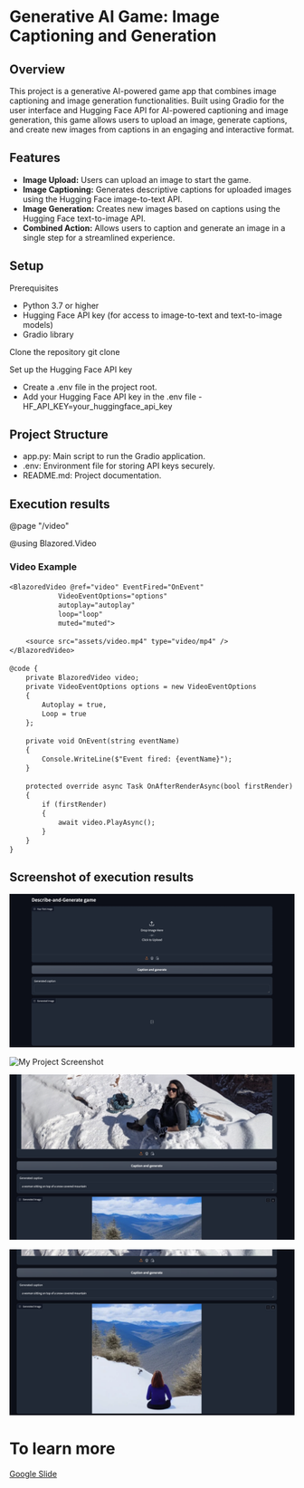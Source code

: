 # Generative AI Game: Image Captioning and Generation

## Overview

This project is a generative AI-powered game app that combines image captioning and image generation functionalities. Built using Gradio for the user interface and Hugging Face API for AI-powered captioning and image generation, this game allows users to upload an image, generate captions, and create new images from captions in an engaging and interactive format.

## Features

- **Image Upload:** Users can upload an image to start the game.
- **Image Captioning:** Generates descriptive captions for uploaded images using the Hugging Face image-to-text API.
- **Image Generation:** Creates new images based on captions using the Hugging Face text-to-image API.
- **Combined Action:** Allows users to caption and generate an image in a single step for a streamlined experience.

## Setup

Prerequisites

- Python 3.7 or higher
- Hugging Face API key (for access to image-to-text and text-to-image models)
- Gradio library

Clone the repository
git clone <repository-url>

Set up the Hugging Face API key

- Create a .env file in the project root.
- Add your Hugging Face API key in the .env file
  -HF_API_KEY=your_huggingface_api_key

## Project Structure

- app.py: Main script to run the Gradio application.
- .env: Environment file for storing API keys securely.
- README.md: Project documentation.

## Execution results

@page "/video"

@using Blazored.Video

<h3>Video Example</h3>

    <BlazoredVideo @ref="video" EventFired="OnEvent"
                VideoEventOptions="options"
                autoplay="autoplay" 
                loop="loop"
                muted="muted">

        <source src="assets/video.mp4" type="video/mp4" />
    </BlazoredVideo>

    @code {
        private BlazoredVideo video;
        private VideoEventOptions options = new VideoEventOptions
        {
            Autoplay = true,
            Loop = true
        };

        private void OnEvent(string eventName)
        {
            Console.WriteLine($"Event fired: {eventName}");
        }

        protected override async Task OnAfterRenderAsync(bool firstRender)
        {
            if (firstRender)
            {
                await video.PlayAsync();
            }
        }
    }


## Screenshot of execution results

![My Project Screenshot](assets/Screenshot1.png)


![My Project Screenshot](assets/Screenshot2.png)


![My Project Screenshot](assets/Screenshot3.png)


![My Project Screenshot](assets/Screenshot4.png)

# To learn more

[Google Slide](./assets/StoryFromImage.pptx)
